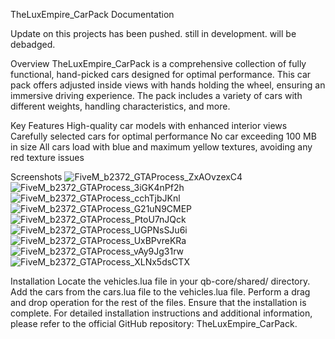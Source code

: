 TheLuxEmpire_CarPack Documentation

Update on this projects has been pushed. still in development. will be debadged.

Overview
TheLuxEmpire_CarPack is a comprehensive collection of fully functional, hand-picked cars designed for optimal performance. This car pack offers adjusted inside views with hands holding the wheel, ensuring an immersive driving experience. The pack includes a variety of cars with different weights, handling characteristics, and more.

Key Features
High-quality car models with enhanced interior views
Carefully selected cars for optimal performance
No car exceeding 100 MB in size
All cars load with blue and maximum yellow textures, avoiding any red texture issues

Screenshots
![FiveM_b2372_GTAProcess_ZxAOvzexC4](https://user-images.githubusercontent.com/48193931/169357461-f96f5b95-33e4-4178-bcce-f362d7abd88a.png)
![FiveM_b2372_GTAProcess_3iGK4nPf2h](https://user-images.githubusercontent.com/48193931/169357465-9229c93b-21a9-4c95-b6a9-1387fbb2cc38.png)
![FiveM_b2372_GTAProcess_cchTjbJKnl](https://user-images.githubusercontent.com/48193931/169357468-5f40f3aa-239c-48e0-b43e-ec743eaa9a4f.png)
![FiveM_b2372_GTAProcess_G21uN9CMEP](https://user-images.githubusercontent.com/48193931/169357471-439170b0-417a-40ad-a9a4-2c58fe53dac8.png)
![FiveM_b2372_GTAProcess_PtoU7nJQck](https://user-images.githubusercontent.com/48193931/169357475-840a7cc7-996d-44e1-8dc8-b2d1b4b440ab.png)
![FiveM_b2372_GTAProcess_UGPNsSJu6i](https://user-images.githubusercontent.com/48193931/169357478-58d17d8c-4657-4ca4-b6e5-66579e223a89.png)
![FiveM_b2372_GTAProcess_UxBPvreKRa](https://user-images.githubusercontent.com/48193931/169357480-5108fc38-0555-4e3c-a087-fbde655e476c.png)
![FiveM_b2372_GTAProcess_vAy9Jg31rw](https://user-images.githubusercontent.com/48193931/169357481-83fcb320-dd82-41a6-a406-bc791bbe7b96.png)
![FiveM_b2372_GTAProcess_XLNx5dsCTX](https://user-images.githubusercontent.com/48193931/169357483-dc6d88f5-a7a9-471a-ab0b-4e8f29ef895b.png)


Installation
Locate the vehicles.lua file in your qb-core/shared/ directory.
Add the cars from the cars.lua file to the vehicles.lua file.
Perform a drag and drop operation for the rest of the files.
Ensure that the installation is complete.
For detailed installation instructions and additional information, please refer to the official GitHub repository: TheLuxEmpire_CarPack.
